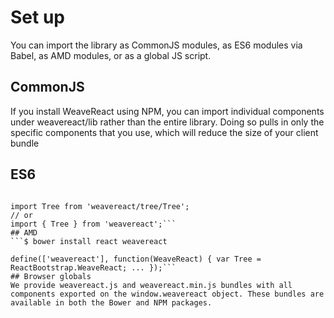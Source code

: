 # Set up

You can import the library as CommonJS modules, as ES6 modules via Babel, as AMD modules, or as a global JS script.


## CommonJS

If you install WeaveReact using NPM, you can import individual components under weavereact/lib rather than the entire library. Doing so pulls in only the specific components that you use, which will reduce the size of your client bundle

## ES6

```$ npm install react weavereact

import Tree from 'weavereact/tree/Tree';
// or
import { Tree } from 'weavereact';```
## AMD
```$ bower install react weavereact

define(['weavereact'], function(WeaveReact) { var Tree = ReactBootstrap.WeaveReact; ... });```
## Browser globals
We provide weavereact.js and weavereact.min.js bundles with all components exported on the window.weavereact object. These bundles are available in both the Bower and NPM packages.







